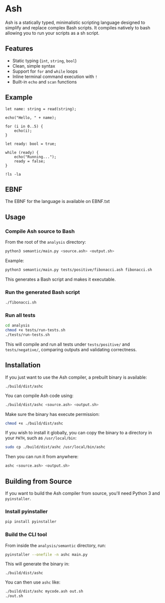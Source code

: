 # Ash

Ash is a statically typed, minimalistic scripting language designed to simplify and replace complex Bash scripts.
It compiles natively to bash allowing you to run your scripts as a sh script.

## Features

- Static typing (`int`, `string`, `bool`)
- Clean, simple syntax
- Support for `for` and `while` loops
- Inline terminal command execution with `!`
- Built-in `echo` and `scan` functions

## Example

```ash
let name: string = read(string);

echo("Hello, " + name);

for (i in 0..5) {
    echo(i);
}

let ready: bool = true;

while (ready) {
    echo("Running...");
    ready = false;
}

!ls -la

```

## EBNF

The EBNF for the language is available on EBNF.txt

## Usage

### Compile Ash source to Bash

From the root of the `analysis` directory:

```bash
python3 semantic/main.py <source.ash> <output.sh>
```

Example:

```bash
python3 semantic/main.py tests/positive/fibonacci.ash fibonacci.sh
```

This generates a Bash script and makes it executable.

### Run the generated Bash script

```bash
./fibonacci.sh
```

### Run all tests

```bash
cd analysis
chmod +x tests/run-tests.sh
./tests/run-tests.sh
```

This will compile and run all tests under `tests/positive/` and `tests/negative/`, comparing outputs and validating correctness.

## Installation

If you just want to use the Ash compiler, a prebuilt binary is available:

```
./build/dist/ashc
```

You can compile Ash code using:

```bash
./build/dist/ashc <source.ash> <output.sh>
```

Make sure the binary has execute permission:

```bash
chmod +x ./build/dist/ashc
```

If you wish to install it globally, you can copy the binary to a directory in your `PATH`, such as `/usr/local/bin`:

```bash
sudo cp ./build/dist/ashc /usr/local/bin/ashc
```

Then you can run it from anywhere:

```bash
ashc <source.ash> <output.sh>
```

## Building from Source

If you want to build the Ash compiler from source, you'll need Python 3 and `pyinstaller`.

### Install pyinstaller

```bash
pip install pyinstaller
```

### Build the CLI tool

From inside the `analysis/semantic` directory, run:

```bash
pyinstaller --onefile -n ashc main.py
```

This will generate the binary in:

```
./build/dist/ashc
```

You can then use `ashc` like:

```bash
./build/dist/ashc mycode.ash out.sh
./out.sh
```

